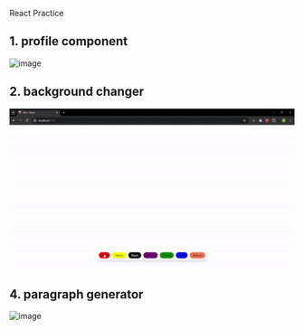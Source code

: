 React Practice

## 1. profile component
![image](https://github.com/user-attachments/assets/a7c7cbab-c540-46d1-83fa-b4ac66442c42)

## 2. background changer
![](https://github.com/stutxi/react-practice/blob/master/background-changer/ezgif-4-8d129e6a79.gif)

## 4. paragraph generator
![image](https://github.com/user-attachments/assets/fe92c48b-0b8c-4f7a-83ec-81261ad45357)
